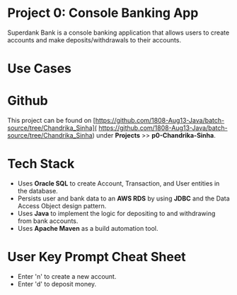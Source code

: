 # Project 0: Console Banking App
Superdank Bank is a console banking application that allows users to create accounts and make
deposits/withdrawals to their accounts.

# Use Cases

# Github
This project can be found on [https://github.com/1808-Aug13-Java/batch-source/tree/Chandrika_Sinha](
https://github.com/1808-Aug13-Java/batch-source/tree/Chandrika_Sinha) under __Projects__ >>
__p0-Chandrika-Sinha__.

# Tech Stack
 + Uses __Oracle SQL__ to create Account, Transaction, and User entities in the database. 
 + Persists user and bank data to an __AWS RDS__ by using __JDBC__ and the Data Access Object design 
pattern.
 + Uses __Java__ to implement the logic for depositing to and withdrawing from bank accounts.
 + Uses __Apache Maven__ as a build automation tool.

# User Key Prompt Cheat Sheet
 + Enter 'n' to create a new account.
 + Enter 'd' to deposit money.
